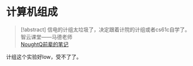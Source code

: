 # 计算机组成

> [!abstract]
> 信电的计组太垃圾了，决定跟着计院的计组或者cs61c自学了。  
> 智云课堂——马德老师  
> [NoughtQ前辈的笔记](https://note.noughtq.top/system/co/)  


计组这个实验好low，受不了了。